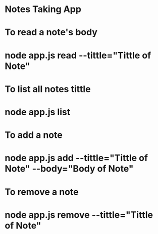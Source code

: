 # Notes Taking App

 # To read a note's body
 # node app.js read --tittle="Tittle of Note"
 
 # To list all notes tittle
 # node app.js list 
 
 # To add a note 
 # node app.js add --tittle="Tittle of Note" --body="Body of Note"
 
 # To remove a note 
 # node app.js remove --tittle="Tittle of Note"

